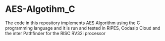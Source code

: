 # AES-Algotihm_C
The code in this repository implements AES Algorithm using the C programming language and it is run and tested in RIPES, Codasip Cloud and the inter Pathfinder for the RISC RV32i processor
